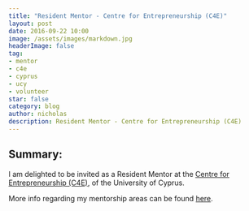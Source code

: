 ```yaml
---
title: "Resident Mentor - Centre for Entrepreneurship (C4E)"
layout: post
date: 2016-09-22 10:00
image: /assets/images/markdown.jpg
headerImage: false
tag:
- mentor
- c4e
- cyprus
- ucy
- volunteer
star: false
category: blog
author: nicholas
description: Resident Mentor - Centre for Entrepreneurship (C4E)
---
```


## Summary:
I am delighted to be invited as a Resident Mentor at the [Centre for Entrepreneurship (C4E)](http://crowdhackathon.com/opendatacy/), of the University of Cyprus.

More info regarding my mentorship areas can be found [here](http://www.c4e.org.cy/mentor-viewer?mid=nicholas_loulloudes).
